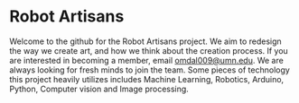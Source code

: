 # Robot Artisans
Welcome to the github for the Robot Artisans project. We aim to redesign the way we create art, and how we think about the creation process.
If you are interested in becoming a member, email omdal009@umn.edu. We are always looking for fresh minds to join the team.
Some pieces of technology this project heavily utilizes includes Machine Learning, Robotics, Arduino, Python, Computer vision and Image processing.
